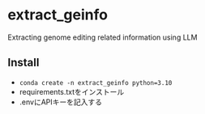 # extract_geinfo
Extracting genome editing related information using LLM


## Install
- `conda create -n extract_geinfo python=3.10`
- requirements.txtをインストール
- .envにAPIキーを記入する
